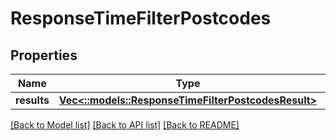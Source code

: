 # ResponseTimeFilterPostcodes

## Properties
Name | Type | Description | Notes
------------ | ------------- | ------------- | -------------
**results** | [**Vec<::models::ResponseTimeFilterPostcodesResult>**](ResponseTimeFilterPostcodesResult.md) |  | 

[[Back to Model list]](../README.md#documentation-for-models) [[Back to API list]](../README.md#documentation-for-api-endpoints) [[Back to README]](../README.md)


